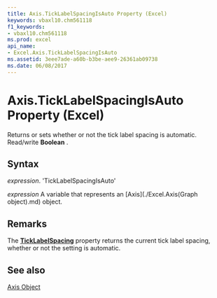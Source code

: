 ```yaml
---
title: Axis.TickLabelSpacingIsAuto Property (Excel)
keywords: vbaxl10.chm561118
f1_keywords:
- vbaxl10.chm561118
ms.prod: excel
api_name:
- Excel.Axis.TickLabelSpacingIsAuto
ms.assetid: 3eee7ade-a60b-b3be-aee9-26361ab09738
ms.date: 06/08/2017
---
```



# Axis.TickLabelSpacingIsAuto Property (Excel)

Returns or sets whether or not the tick label spacing is automatic. Read/write  **Boolean** .


## Syntax

 _expression_. 'TickLabelSpacingIsAuto'

 _expression_ A variable that represents an [Axis](./Excel.Axis(Graph object).md) object.


## Remarks

The  **[TickLabelSpacing](Excel.Axis.TickLabelSpacing.md)** property returns the current tick label spacing, whether or not the setting is automatic.


## See also


[Axis Object](Excel.Axis(objec).md)

